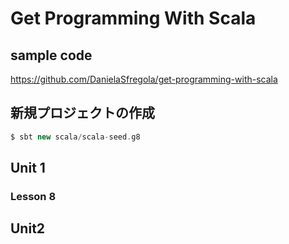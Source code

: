 # Get Programming With Scala

## sample code
https://github.com/DanielaSfregola/get-programming-with-scala

## 新規プロジェクトの作成

```sbt
$ sbt new scala/scala-seed.g8
```

## Unit 1

### Lesson 8

## Unit2